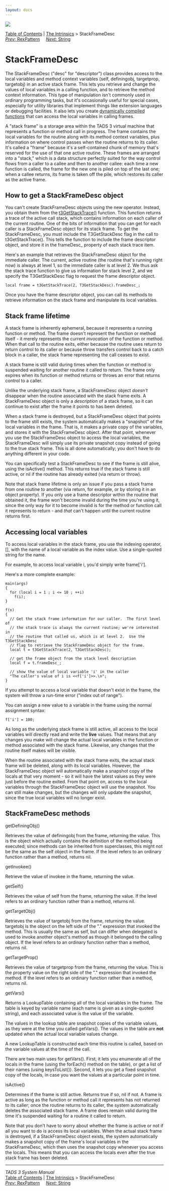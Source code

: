 ```yaml
---
layout: docs
---
```

<div class="topbar">

<img src="topbar.jpg" data-border="0" />

</div>

<div class="nav">

<a href="toc.html" class="nav">Table of Contents</a> \|
<a href="builtins.html" class="nav">The Intrinsics</a> \>
StackFrameDesc  
<span class="navnp"><a href="rexpat.html" class="nav"><em>Prev:</em> RexPattern</a>
    <a href="string.html" class="nav"><em>Next:</em> String</a>    
</span>

</div>

<div class="main">

# StackFrameDesc

The StackFrameDesc ("desc" for "descriptor") class provides access to
the local variables and method context variables
(<span class="code">self</span>, <span class="code">definingobj</span>,
<span class="code">targetprop</span>,
<span class="code">targetobj</span>) in an active stack frame. This lets
you retrieve and change the values of local variables in a calling
function, and to retrieve the method context information. This type of
manipulation isn't commonly used in ordinary programming tasks, but it's
occasionally useful for special cases, especially for utility libraries
that implement things like extension languages or debugging facilities.
It also lets you create [dynamically compiled functions](dynfunc.html)
that can access the local variables in calling frames.

A "stack frame" is a storage area within the TADS 3 virtual machine that
represents a function or method call in progress. The frame contains the
local variables for the routine along with its method context variables,
plus information on where control passes when the routine returns to its
caller. It's called a "frame" because it's a self-contained chunk of
memory that's reserved for the use of that one active routine. These
frames are arranged into a "stack," which is a data structure perfectly
suited for the way control flows from a caller to a callee and then to
another callee: each time a new function is called, the frame for the
new one is piled on top of the last one; when a callee returns, its
frame is taken off the pile, which restores its caller as the active
frame.

## How to get a StackFrameDesc object

You can't create StackFrameDesc objects using the
<span class="code">new</span> operator. Instead, you obtain them from
the
[<span class="code">t3GetStackTrace()</span>](t3vm.html#t3GetStackTrace)
function. This function returns a trace of the active call stack, which
contains information on each caller of the current routine. One of the
bits of information that you can get for each caller is a StackFrameDesc
object for its stack frame. To get the StackFrameDesc, you must include
the <span class="code">T3GetStackDesc</span> flag in the call to
<span class="code">t3GetStackTrace()</span>. This tells the function to
include the frame descriptor object, and store it in the
<span class="code">frameDesc\_</span> property of each stack trace item.

Here's an example that retrieves the StackFrameDesc object for the
immediate caller. The current, active routine (the routine that's
running right now) is always at level 1, so the immediate caller is at
level 2. We thus ask the stack trace function to give us information for
stack level 2, and we specify the
<span class="code">T3GetStackDesc</span> flag to request the frame
descriptor object.

<div class="code">

    local frame = t3GetStackTrace(2, T3GetStackDesc).frameDesc_;

</div>

Once you have the frame descriptor object, you can call its methods to
retrieve information on the stack frame and manipulate its local
variables.

## Stack frame lifetime

A stack frame is inherently ephemeral, because it represents a running
function or method. The frame doesn't represent the function or method
itself - it merely represents the current *invocation* of the function
or method. When that call to the routine exits, either because the
routine uses <span class="code">return</span> to return control to its
caller or because <span class="code">throw</span> transfers control back
to a <span class="code">catch</span> block in a caller, the stack frame
representing the call ceases to exist.

A stack frame is still valid during times when the function or method is
suspended waiting for another routine it called to return. The frame
only expires when its function or method returns or throws an error that
returns control to a caller.

Unlike the underlying stack frame, a StackFrameDesc object *doesn't*
disappear when the routine associated with the stack frame exits. A
StackFrameDesc object is only a *description* of a stack frame, so it
can continue to exist after the frame it points to has been deleted.

When a stack frame is destroyed, but a StackFrameDesc object that points
to the frame still exists, the system automatically makes a "snapshot"
of the local variables in the frame. That is, it makes a private copy of
the variables, and stores it with the StackFrameDesc object. After that
point, whenever you use the StackFrameDesc object to access the local
variables, the StackFrameDesc will simply use its private snapshot copy
instead of going to the true stack frame. This is all done
automatically; you don't have to do anything different in your code.

You can specifically test a StackFrameDesc to see if the frame is still
alive, using the <span class="code">isActive()</span> method. This
returns <span class="code">true</span> if the stack frame is still
active, or <span class="code">nil</span> if the routine has already
exited (via <span class="code">return</span> or
<span class="code">throw</span>).

Note that stack frame lifetime is only an issue if you pass a stack
frame from one routine to another (via <span class="code">return</span>,
for example, or by storing it in an object property). If you only use a
frame descriptor within the routine that obtained it, the frame won't
become invalid during the time you're using it, since the only way for
it to become invalid is for the method or function call it represents to
return - and *that* can't happen until the current routine returns
first.

## Accessing local variables

To access local variables in the stack frame, you use the indexing
operator, <span class="code">\[\]</span>, with the name of a local
variable as the index value. Use a single-quoted string for the name.

For example, to access local variable <span class="code">i</span>, you'd
simply write <span class="code">frame\['i'\]</span>.

Here's a more complete example:

<div class="code">

    main(args)
    {
      for (local i = 1 ; i <= 10 ; ++i)
        f(i);
    }

    f(x)
    {
      // Get the stack frame information for our caller.  The first level of
      // the stack trace is always the current routine; we're interested in
      // the routine that called us, which is at level 2.  Use the T3GetStackDesc
      // flag to retrieve the StackFrameDesc object for the frame.
      local t = t3GetStackTrace(2, T3GetStackDesc);

      // get the frame object from the stack level description
      local f = t.frameDesc_;

      // show the value of local variable 'i' in the caller
      "The caller's value of i is <<f['i']>>.\n";
    }

</div>

If you attempt to access a local variable that doesn't exist in the
frame, the system will throw a run-time error ("index out of range").

You can assign a new value to a variable in the frame using the normal
assignment syntax:

<div class="code">

    f['i'] = 100;

</div>

As long as the underlying stack frame is still active, all access to the
local variables will directly read and write the **live** values. That
means that any changes you make will change the actual local variables
in the function or method associated with the stack frame. Likewise, any
changes that the routine itself makes will be visible.

When the routine associated with the stack frame exits, the actual stack
frame will be deleted, along with its local variables. However, the
StackFrameDesc object will automatically make a snapshot copy of the
locals at that very moment - so it will have the latest values as they
were just before the routine exited. From that point on, access to the
local variables through the StackFrameDesc object will use the snapshot.
You can still make changes, but the changes will only update the
snapshot, since the true local variables will no longer exist.

## StackFrameDesc methods

<span class="code">getDefiningObj()</span>

<div class="fdef">

Retrieves the value of <span class="code">definingobj</span> from the
frame, returning the value. This is the object which actually contains
the definition of the method being executed; since methods can be
inherited from superclasses, this might not be the same as the
<span class="code">self</span> object in the frame. If the level refers
to an ordinary function rather than a method, returns nil.

</div>

<span class="code">getInvokee()</span>

<div class="fdef">

Retrieve the value of <span class="code">invokee</span> in the frame,
returning the value.

</div>

<span class="code">getSelf()</span>

<div class="fdef">

Retrieves the value of <span class="code">self</span> from the frame,
returning the value. If the level refers to an ordinary function rather
than a method, returns nil.

</div>

<span class="code">getTargetObj()</span>

<div class="fdef">

Retrieves the value of <span class="code">targetobj</span> from the
frame, returning the value. <span class="code">targetobj</span> is the
object on the left side of the "." expression that invoked the method.
This is usually the same as <span class="code">self</span>, but can
differ when <span class="code">delegated</span> is used to invoke
another object's method as though it belonged to the calling object. If
the level refers to an ordinary function rather than a method, returns
nil.

</div>

<span class="code">getTargetProp()</span>

<div class="fdef">

Retrieves the value of <span class="code">targetprop</span> from the
frame, returning the value. This is the property value on the right side
of the "." expression that invoked the method. If the level refers to an
ordinary function rather than a method, returns nil.

</div>

<span class="code">getVars()</span>

<div class="fdef">

Returns a LookupTable containing all of the local variables in the
frame. The table is keyed by variable name (each name is given as a
single-quoted string), and each associated value is the value of the
variable.

The values in the lookup table are snapshot copies of the variable
values, as they were at the time you called
<span class="code">getVars()</span>. The values in the table are **not**
updated when the actual local variable values change.

A new LookupTable is constructed each time this routine is called, based
on the variable values at the time of the call.

There are two main uses for <span class="code">getVars()</span>. First,
it lets you enumerate all of the locals in the frame (using the
<span class="code">forEach()</span> method on the table), or get a list
of their names (using <span class="code">keysToList()</span>). Second,
it lets you get a fixed snapshot copy of the locals, in case you want
the values at a particular point in time.

</div>

<span class="code">isActive()</span>

<div class="fdef">

Determines if the frame is still active. Returns
<span class="code">true</span> if so, <span class="code">nil</span> if
not. A frame is active as long as the function or method call it
represents has not returned to its caller; once the routine returns to
its caller, the system automatically deletes the associated stack frame.
A frame does remain valid during the time it's suspended waiting for a
routine it called to return.

Note that you don't have to worry about whether the frame is active or
not if all you want to do is access its local variables. When the actual
stack frame is destroyed, if a StackFrameDesc object exists, the system
automatically makes a snapshot copy of the frame's local variables in
the StackFrameDesc, which then uses the snapshot copy whenever you
access the locals. This means that you can access the locals even after
the true stack frame has been deleted.

</div>

</div>

------------------------------------------------------------------------

<div class="navb">

*TADS 3 System Manual*  
<a href="toc.html" class="nav">Table of Contents</a> \|
<a href="builtins.html" class="nav">The Intrinsics</a> \>
StackFrameDesc  
<span class="navnp"><a href="rexpat.html" class="nav"><em>Prev:</em> RexPattern</a>
    <a href="string.html" class="nav"><em>Next:</em> String</a>    
</span>

</div>
